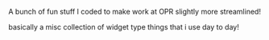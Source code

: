 A bunch of fun stuff I coded to make work at OPR slightly more streamlined!

basically a misc collection of widget type things that i use day to day!
